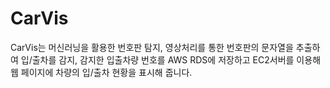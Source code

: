 # CarVis

CarVis는 머신러닝을 활용한 번호판 탐지, 영상처리를 통한 번호판의 문자열을 추출하여 입/출차를 감지, 감지한 입출차량 번호를 AWS RDS에 저장하고 EC2서버를 이용해 웹 페이지에 차량의 입/출차 현황을 표시해 줍니다.

